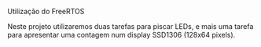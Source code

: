 Utilização do FreeRTOS

Neste projeto utilizaremos duas tarefas para piscar LEDs,
e mais uma tarefa para apresentar uma contagem num display
SSD1306 (128x64 pixels).

